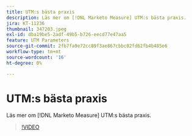 ```yaml
---
title: UTM:s bästa praxis
description: Läs mer om [!DNL Marketo Measure] UTM:s bästa praxis.
jira: KT-11236
thumbnail: 347203.jpeg
exl-id: dba19be5-2adf-49b5-b726-eecd77e47aa5
feature: UTM Parameters
source-git-commit: 2fb7fa9e72cc89f3ae867cbbc02fd62fb4b485e6
workflow-type: tm+mt
source-wordcount: '16'
ht-degree: 0%

---
```


# UTM:s bästa praxis

Läs mer om [!DNL Marketo Measure] UTM:s bästa praxis.

>[!VIDEO](https://video.tv.adobe.com/v/347203/?quality=12&learn=on)
